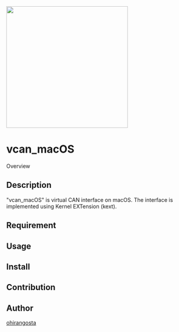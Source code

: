 <img src="https://user-images.githubusercontent.com/27995559/50041683-d5e50e00-009b-11e9-8f41-d0c049aa37dd.png" width="320px">

vcan_macOS
====

Overview

## Description
"vcan_macOS" is virtual CAN interface on macOS. The interface is implemented using Kernel EXTension (kext).

## Requirement

## Usage

## Install

## Contribution

## Author

[ohirangosta](https://github.com/ohirangosta)